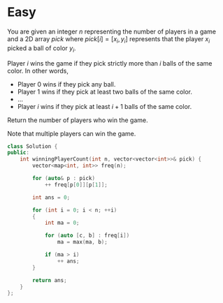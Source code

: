 # Easy

You are given an integer $n$ representing the number of players in a game and a 2D array $pick$ where $pick[i] = [x_i, y_i]$ represents that the player $x_i$ picked a ball of color $y_i$.

Player $i$ wins the game if they pick strictly more than $i$ balls of the same color. In other words,

- Player $0$ wins if they pick any ball.
- Player $1$ wins if they pick at least two balls of the same color.
- ...
- Player $i$ wins if they pick at least $i + 1$ balls of the same color.

Return the number of players who win the game.

Note that multiple players can win the game.

```cpp
class Solution {
public:
    int winningPlayerCount(int n, vector<vector<int>>& pick) {
        vector<map<int, int>> freq(n);

        for (auto& p : pick)
            ++ freq[p[0]][p[1]];

        int ans = 0;

        for (int i = 0; i < n; ++i)
        {
            int ma = 0;

            for (auto [c, b] : freq[i])
                ma = max(ma, b);

            if (ma > i)
                ++ ans;
        }

        return ans;
    }
};
```
